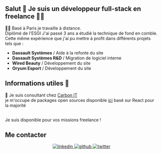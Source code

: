 ## Salut 👋 Je suis un développeur full-stack en freelance 👨‍💻

🙋‍♀️ Basé à Paris je travaille à distance. <br/>
Diplômé de l'ESGI J'ai passé 3 ans a étudié la technique de fond en comble.   <br/>
Cette même expérience que j'ai pu mettre à profit dans différents projets tels que : 

- **Dassault Systèmes** / Aide à la refonte du site 
- **Dassault Systèmes R&D** / Migration de logiciel interne
- **Wired Beauty** / Développement du site
- **Oryum Esport** / Développement du site


 ## Informations utiles 🍿

🧙 Je suis consultant chez [Carbon IT](https://carbon-it.fr/) <br/>
 je m'occupe de packages open sources disponible [ici](https://alexandrebdry.vercel.app/) basé sur React pour la majorité  <br/> <br/>

 Je suis disponible pour vos missions freelance ! 

## Me contacter   
<div align="center">
<a href="https://linkedin.com/in/alexandrebdry" target="_blank">
<img src=https://img.shields.io/badge/linkedin-%231E77B5.svg?&style=for-the-badge&logo=linkedin&logoColor=white alt=linkedin style="margin-bottom: 5px;" />
</a>
<a href="https://github.com/alexandrebdry" target="_blank">
<img src=https://img.shields.io/badge/github-%2324292e.svg?&style=for-the-badge&logo=github&logoColor=white alt=github style="margin-bottom: 5px;" />
</a>
<a href="https://twitter.com/ItetsuLaTable" target="_blank">
<img src=https://img.shields.io/badge/twitter-%2300acee.svg?&style=for-the-badge&logo=twitter&logoColor=white alt=twitter style="margin-bottom: 5px;" />
</a>  
</div>  
  
<br/>  

